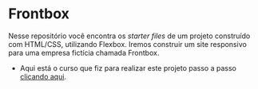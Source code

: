 # Frontbox

Nesse repositório você encontra os *starter files* de um projeto construído com HTML/CSS, utilizando Flexbox. Iremos construir um site responsivo para uma empresa fictícia chamada Frontbox.

- Aqui está o curso que fiz para realizar este projeto passo a passo [clicando aqui](https://www.youtube.com/playlist?list=PL28O_hEAqjAsDpyOY09Ju_KJcHegksekf).

